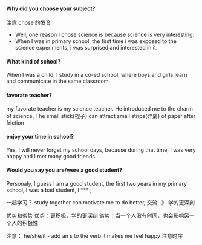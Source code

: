 #### Why did you choose your subject?
注意 chose 的发音
- Well, one reason I chose science is because science is very interesting.
- When I was in primary school, the first time i was exposed to the science experiments, I was surprised and interested in it.

#### What kind of school?
When I was a child, I study in a co-ed school. 
where boys and girls learn and communicate in the same classroom.

#### favorate teacher?
my favorate teacher is my science teacher.
He introduced me to the charm of science, 
The small stick(棍子) can attract small strips(碎屑) of paper after friction

#### enjoy your time in school?
Yes, I will never forget my school days, because during that time, I was very happy and I met many good friends.

#### Would you say you are/were a good student?
Personaly, I guess I am a good student, the first two years in my primary school, I was a bad student, I *** ;


一起学习？
study together can motivate me to do better, 
交流 -》 学的更深刻

优势和劣势
优势：更积极，学的更深刻
劣势：当一个人没有时间，也会影响另一个人的积极性

注意：
he/she/it - add an s to the verb
    it makes me feel happy
注意时序